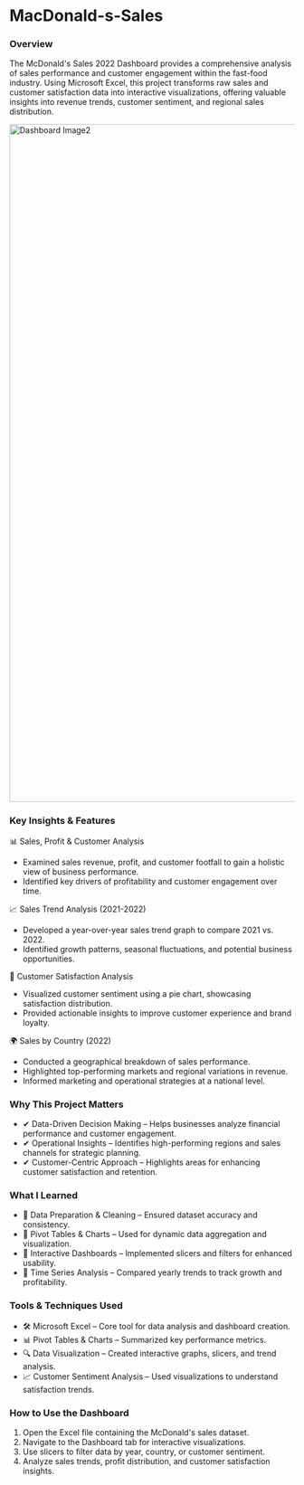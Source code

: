 # MacDonald-s-Sales

### Overview

The McDonald's Sales 2022 Dashboard provides a comprehensive analysis of sales performance and customer engagement within the fast-food industry. Using Microsoft Excel, this project transforms raw sales and customer satisfaction data into interactive visualizations, offering valuable insights into revenue trends, customer sentiment, and regional sales distribution.

<img width="1199" alt="Dashboard Image2" src="https://github.com/user-attachments/assets/e4eee247-7cbe-475e-b86f-3b2f611015f7" />

### Key Insights & Features

📊 Sales, Profit & Customer Analysis
- Examined sales revenue, profit, and customer footfall to gain a holistic view of business performance.
- Identified key drivers of profitability and customer engagement over time.

📈 Sales Trend Analysis (2021-2022)
- Developed a year-over-year sales trend graph to compare 2021 vs. 2022.
- Identified growth patterns, seasonal fluctuations, and potential business opportunities.

🎯 Customer Satisfaction Analysis
- Visualized customer sentiment using a pie chart, showcasing satisfaction distribution.
- Provided actionable insights to improve customer experience and brand loyalty.

🌍 Sales by Country (2022)
- Conducted a geographical breakdown of sales performance.
- Highlighted top-performing markets and regional variations in revenue.
- Informed marketing and operational strategies at a national level.

### Why This Project Matters

- ✔ Data-Driven Decision Making – Helps businesses analyze financial performance and customer engagement.
- ✔ Operational Insights – Identifies high-performing regions and sales channels for strategic planning.
- ✔ Customer-Centric Approach – Highlights areas for enhancing customer satisfaction and retention.

### What I Learned

- 📌 Data Preparation & Cleaning – Ensured dataset accuracy and consistency.
- 📌 Pivot Tables & Charts – Used for dynamic data aggregation and visualization.
- 📌 Interactive Dashboards – Implemented slicers and filters for enhanced usability.
- 📌 Time Series Analysis – Compared yearly trends to track growth and profitability.

### Tools & Techniques Used

- 🛠 Microsoft Excel – Core tool for data analysis and dashboard creation.
- 📊 Pivot Tables & Charts – Summarized key performance metrics.
- 🔍 Data Visualization – Created interactive graphs, slicers, and trend analysis.
- 📈 Customer Sentiment Analysis – Used visualizations to understand satisfaction trends.

### How to Use the Dashboard

1. Open the Excel file containing the McDonald's sales dataset.
2. Navigate to the Dashboard tab for interactive visualizations.
3. Use slicers to filter data by year, country, or customer sentiment.
4. Analyze sales trends, profit distribution, and customer satisfaction insights.
